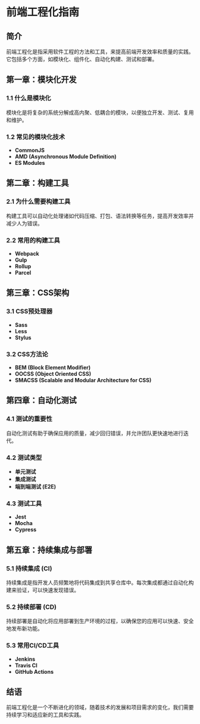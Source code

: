 # 前端工程化指南

## 简介

前端工程化是指采用软件工程的方法和工具，来提高前端开发效率和质量的实践。它包括多个方面，如模块化、组件化、自动化构建、测试和部署。

## 第一章：模块化开发

### 1.1 什么是模块化

模块化是将复杂的系统分解成高内聚、低耦合的模块，以便独立开发、测试、复用和维护。

### 1.2 常见的模块化技术

- **CommonJS**
- **AMD (Asynchronous Module Definition)**
- **ES Modules**

## 第二章：构建工具

### 2.1 为什么需要构建工具

构建工具可以自动化处理诸如代码压缩、打包、语法转换等任务，提高开发效率并减少人为错误。

### 2.2 常用的构建工具

- **Webpack**
- **Gulp**
- **Rollup**
- **Parcel**

## 第三章：CSS架构

### 3.1 CSS预处理器

- **Sass**
- **Less**
- **Stylus**

### 3.2 CSS方法论

- **BEM (Block Element Modifier)**
- **OOCSS (Object Oriented CSS)**
- **SMACSS (Scalable and Modular Architecture for CSS)**

## 第四章：自动化测试

### 4.1 测试的重要性

自动化测试有助于确保应用的质量，减少回归错误，并允许团队更快速地进行迭代。

### 4.2 测试类型

- **单元测试**
- **集成测试**
- **端到端测试 (E2E)**

### 4.3 测试工具

- **Jest**
- **Mocha**
- **Cypress**

## 第五章：持续集成与部署

### 5.1 持续集成 (CI)

持续集成是指开发人员频繁地将代码集成到共享仓库中。每次集成都通过自动化构建来验证，可以快速发现错误。

### 5.2 持续部署 (CD)

持续部署是自动化将应用部署到生产环境的过程，以确保您的应用可以快速、安全地发布新功能。

### 5.3 常用CI/CD工具

- **Jenkins**
- **Travis CI**
- **GitHub Actions**

## 结语

前端工程化是一个不断进化的领域，随着技术的发展和项目需求的变化，我们需要持续学习和适应新的工具和实践。

